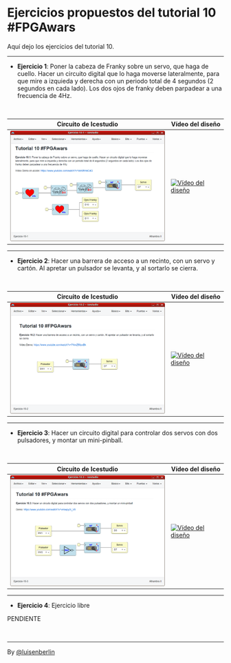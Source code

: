# Ejercicios propuestos del tutorial 10 #FPGAwars

Aquí dejo los ejercicios del tutorial 10.

---

* **Ejercicio 1**: Poner la cabeza de Franky sobre un servo, que haga de cuello. Hacer un circuito digital que lo haga moverse lateralmente, para que mire a izquieda y derecha con un periodo total de 4 segundos (2 segundos en cada lado). Los dos ojos de franky deben parpadear a una frecuencia de 4Hz.
<br/>

| Circuito de Icestudio | Vídeo del diseño |
|--|--|
|<img src="./Ejercicio-10-1.png" alt="Circuito de Icestudio" width="400"/> | [![Vídeo del diseño](https://img.youtube.com/vi/RgFvdkCdOig/0.jpg)](https://www.youtube.com/watch?v=embed/RgFvdkCdOig) |

---

* **Ejercicio 2**: Hacer una barrera de acceso a un recinto, con un servo y cartón. Al apretar un pulsador se levanta, y al sortarlo se cierra.
<br/>

| Circuito de Icestudio | Vídeo del diseño |
|--|--|
|<img src="./Ejercicio-10-2.png" alt="Circuito de Icestudio" width="400"/> | [![Vídeo del diseño](https://img.youtube.com/vi/I-Tl2TENnrM/0.jpg)](https://www.youtube.com/watch?v=embed/I-Tl2TENnrM) |

---

* **Ejercicio 3**: Hacer un circuito digital para controlar dos servos con dos pulsadores, y montar un mini-pinball.
<br/>

| Circuito de Icestudio | Vídeo del diseño |
|--|--|
|<img src="./Ejercicio-10-3.png" alt="Circuito de Icestudio" width="400"/> | [![Vídeo del diseño](https://img.youtube.com/vi/hmhb0bnpIv4/0.jpg)](https://www.youtube.com/watch?v=embed/hmhb0bnpIv4) |

---

* **Ejercicio 4**: Ejercicio libre

PENDIENTE

<br/>

---

By [@luisenberlin](http://twitter.com/luisenberlin)

